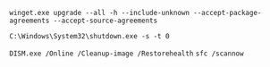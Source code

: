 `winget.exe upgrade --all -h --include-unknown --accept-package-agreements --accept-source-agreements`

`C:\Windows\System32\shutdown.exe -s -t 0`

`DISM.exe /Online /Cleanup-image /Restorehealth`
`sfc /scannow`